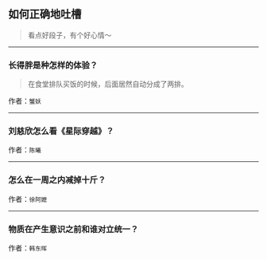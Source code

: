 ## 如何正确地吐槽

> 看点好段子，有个好心情～


 
---

### 长得胖是种怎样的体验？

> 在食堂排队买饭的时候，后面居然自动分成了两排。


作者：`蟹妖`

---

### 刘慈欣怎么看《星际穿越》？

> 


作者：`陈曦`

---

### 怎么在一周之内减掉十斤？

> 


作者：`徐阿嬷`

---

### 物质在产生意识之前和谁对立统一？

> 


作者：`韩东晖`